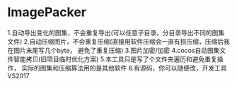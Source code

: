# ImagePacker

1.自动导出变化的图集，不会重复导出(可以任意子目录，分目录导出不同的图集文件)
2.自动压缩图片，不会重复压缩(直接用软件压缩会一直有损压缩，压缩后我在图片末尾写几个byte， 避免了重复压缩)
3.图片加密/加密
4.cocos自动图集文件智能拷贝(旧项目临时优化方案)
5.本工具只是写了个文件夹遍历和避免重复操作， 实际的图集和压缩算法用的是其他软件
6.有源码，你可以随便改，开发工具VS2017


